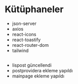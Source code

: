 # Kütüphaneler

- json-server
- axios
- react-icons
- react-toastify
- react-router-dom
- tailwind

##

- lispost güncellendi
- postprovidera ekleme yapıldı
- mainpage ekleme yapıldı

